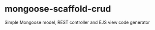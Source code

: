 mongoose-scaffold-crud
======================

Simple Mongoose model, REST controller and EJS view code generator
